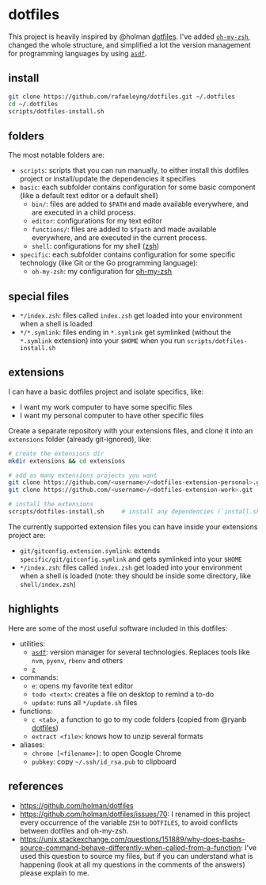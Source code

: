 # dotfiles

This project is heavily inspired by @holman [dotfiles](https://github.com/holman/dotfiles). I've added [`oh-my-zsh`](https://ohmyz.sh/), changed the whole structure, and simplified a lot the version management for programming languages by using [`asdf`](https://asdf-vm.com/).

## install

```sh
git clone https://github.com/rafaeleyng/dotfiles.git ~/.dotfiles
cd ~/.dotfiles
scripts/dotfiles-install.sh
```

## folders

The most notable folders are:

- `scripts`: scripts that you can run manually, to either install this dotfiles project or install/update the dependencies it specifies
- `basic`: each subfolder contains configuration for some basic component (like a default text editor or a default shell)
  - `bin/`: files are added to `$PATH` and made available everywhere, and are executed in a child process.
  - `editor`: configurations for my text editor
  - `functions/`: files are added to `$fpath` and made available everywhere, and are executed in the current process.
  - `shell`: configurations for my shell ([zsh](http://zsh.sourceforge.net/))
- `specific`: each subfolder contains configuration for some specific technology (like Git or the Go programming language):
  - `oh-my-zsh`: my configuration for [oh-my-zsh](https://ohmyz.sh/)

## special files

- `*/index.zsh`: files called `index.zsh` get loaded into your environment when a shell is loaded
- `*/*.symlink`: files ending in `*.symlink` get symlinked (without the `*.symlink` extension) into your `$HOME` when you run `scripts/dotfiles-install.sh`

## extensions

I can have a basic dotfiles project and isolate specifics, like:
- I want my work computer to have some specific files
- I want my personal computer to have other specific files

Create a separate repository with your extensions files, and clone it into an `extensions` folder (already git-ignored), like:

```sh
# create the extensions dir
mkdir extensions && cd extensions

# add as many extensions projects you want
git clone https://github.com/<username>/<dotfiles-extension-personal>.git
git clone https://github.com/<username>/<dotfiles-extension-work>.git

# install the extensions
scripts/dotfiles-install.sh     # install any dependencies (`install.sh` files) defined in the extensions and links `*.symlink` files from the extensions to the home directory
```

The currently supported extension files you can have inside your extensions project are:

- `git/gitconfig.extension.symlink`: extends `specific/git/gitconfig.symlink` and gets symlinked into your `$HOME`
- `*/index.zsh`: files called `index.zsh` get loaded into your environment when a shell is loaded (note: they should be inside some directory, like `shell/index.zsh`)

## highlights

Here are some of the most useful software included in this dotfiles:

- utilities:
  - [`asdf`](https://asdf-vm.com/): version manager for several technologies. Replaces tools like `nvm`, `pyenv`, `rbenv` and others
  - [`z`](https://github.com/rupa/z)
- commands:
  - `e`: opens my favorite text editor
  - `todo <text>`: creates a file on desktop to remind a to-do
  - `update`: runs all `*/update.sh` files
- functions:
  - `c <tab>`, a function to go to my code folders (copied from @ryanb [dotfiles](https://github.com/ryanb/dotfiles/blob/master/oh-my-zsh/custom/plugins/rbates/rbates.plugin.zsh))
  - `extract <file>`: knows how to unzip several formats
- aliases:
  - `chrome [<filename>]`: to open Google Chrome
  - `pubkey`: copy `~/.ssh/id_rsa.pub` to clipboard

## references

- https://github.com/holman/dotfiles
- https://github.com/holman/dotfiles/issues/70: I renamed in this project every occurrence of the variable `ZSH` to `DOTFILES`, to avoid conflicts between dotfiles and oh-my-zsh.
- https://unix.stackexchange.com/questions/151889/why-does-bashs-source-command-behave-differently-when-called-from-a-function: I've used this question to source my files, but if you can understand what is happening (look at all my questions in the comments of the answers) please explain to me.
